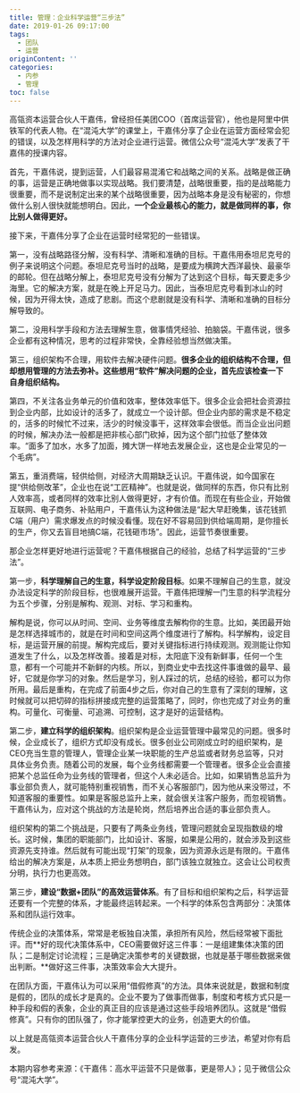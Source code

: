 ```yaml
---
title: 管理：企业科学运营“三步法”
date: 2019-01-26 09:17:00
tags:
  - 团队
  - 运营
originContent: ''
categories:
  - 内参
  - 管理
toc: false
---
```

高瓴资本运营合伙人干嘉伟，曾经担任美团COO（首席运营官），他也是阿里中供铁军的代表人物。在“混沌大学”的课堂上，干嘉伟分享了企业在运营方面经常会犯的错误，以及怎样用科学的方法对企业进行运营。微信公众号“混沌大学”发表了干嘉伟的授课内容。<escape><!-- more --></escape>

首先，干嘉伟说，提到运营，人们最容易混淆它和战略之间的关系。战略是做正确的事，运营是正确地做事以实现战略。我们要清楚，战略很重要，指的是战略能力很重要，而不是说制定出来的某个战略很重要，因为战略本身是没有秘密的，你想做什么别人很快就能想明白。因此，**一个企业最核心的能力，就是做同样的事，你比别人做得更好。**

接下来，干嘉伟分享了企业在运营时经常犯的一些错误。

第一，没有战略路径分解，没有科学、清晰和准确的目标。干嘉伟用泰坦尼克号的例子来说明这个问题。泰坦尼克号当时的战略，是要成为横跨大西洋最快、最豪华的邮轮。但在战略分解上，泰坦尼克号没有分解为了达到这个目标，每天要走多少海里。它的解决方案，就是在晚上开足马力。因此，当泰坦尼克号看到冰山的时候，因为开得太快，造成了悲剧。而这个悲剧就是没有科学、清晰和准确的目标分解导致的。

第二，没用科学手段和方法去理解生意，做事情凭经验、拍脑袋。干嘉伟说，很多企业都有这种情况，思考的过程非常快，全靠经验想当然做决策。

第三，组织架构不合理，用软件去解决硬件问题。**很多企业的组织结构不合理，但却想用管理的方法去弥补。这些想用“软件”解决问题的企业，首先应该检查一下自身组织结构。**

第四，不关注各业务单元的价值和效率，整体效率低下。很多企业会把社会资源拉到企业内部，比如设计的活多了，就成立一个设计部。但企业内部的需求是不稳定的，活多的时候忙不过来，活少的时候没事干，这样效率会很低。而当企业出问题的时候，解决办法一般都是把非核心部门砍掉，因为这个部门拉低了整体效率。“面多了加水，水多了加面，摊大饼一样地去发展企业，这也是企业常见的一个毛病”。

第五，重消费端，轻供给侧，对经济大周期缺乏认识。干嘉伟说，如今国家在提“供给侧改革”，企业也在说“工匠精神”。也就是说，做同样的东西，你只有比别人效率高，或者同样的效率比别人做得更好，才有价值。而现在有些企业，开始做互联网、电子商务、补贴用户，干嘉伟认为这种做法是“起大早赶晚集，该花钱抓C端（用户）需求爆发点的时候没看懂。现在好不容易回到供给端周期，是你擅长的生产，你又去盲目地搞C端，花钱砸市场”。因此，运营节奏很重要。

那企业怎样更好地进行运营呢？干嘉伟根据自己的经验，总结了科学运营的“三步法”。

第一步，**科学理解自己的生意，科学设定阶段目标**。如果不理解自己的生意，就没办法设定科学的阶段目标，也很难展开运营。干嘉伟把理解一门生意的科学流程分为五个步骤，分别是解构、观测、对标、学习和重构。

解构是说，你可以从时间、空间、业务等维度去解构你的生意。比如，美团最开始是怎样选择城市的，就是在时间和空间这两个维度进行了解构。科学解构，设定目标，是运营开展的前提。解构完成后，要对关键指标进行持续观测。观测能让你知道发生了什么，以及怎样改善。接着是对标，太阳底下没有新鲜事，任何一个生意，都有一个可能并不新鲜的内核。所以，到商业史中去找这件事谁做的最早、最好，它就是你学习的对象。然后是学习，别人踩过的坑，总结的经验，都可以为你所用。最后是重构，在完成了前面4步之后，你对自己的生意有了深刻的理解，这时候就可以把切碎的指标拼接成完整的运营策略了，同时，你也完成了对业务的重构。可量化、可衡量、可追溯、可控制，这才是好的运营结构。

第二步，**建立科学的组织架构**。组织架构是企业运营管理中最常见的问题。很多时候，企业成长了，组织方式却没有成长。很多创业公司刚成立时的组织架构，是CEO充当生意的管理人，管理企业某一块职能的生产总监或者财务总监等，只对具体业务负责。随着公司的发展，每个业务线都需要一个管理者。很多企业会直接把某个总监任命为业务线的管理者，但这个人未必适合。比如，如果销售总监升为事业部负责人，就可能特别重视销售，而不关心客服部门，因为他从来没带过，不知道客服的重要性。如果是客服总监升上来，就会很关注客户服务，而忽视销售。干嘉伟认为，应对这个挑战的方法是轮岗，然后培养出合适的事业部负责人。

组织架构的第二个挑战是，只要有了两条业务线，管理问题就会呈现指数级的增长。这时候，集团的职能部门，比如设计、客服，如果是公用的，就会涉及到这些资源先支持谁。然后就有可能出现“打架”的现象，因为资源永远是有限的。干嘉伟给出的解决方案是，从本质上把业务想明白，部门该独立就独立。这会让公司权责分明，执行力也更高效。

第三步，**建设“数据+团队”的高效运营体系**。有了目标和组织架构之后，科学运营还要有一个完整的体系，才能最终运转起来。一个科学的体系包含两部分：决策体系和团队运行效率。

传统企业的决策体系，常常是老板独自决策，承担所有风险，然后经常被下面批评。而**好的现代决策体系中，CEO需要做好这三件事：一是组建集体决策的团队；二是制定讨论流程；三是确定决策参考的关键数据，也就是基于哪些数据来做出判断。**做好这三件事，决策效率会大大提升。

在团队方面，干嘉伟认为可以采用“借假修真”的方法。具体来说就是，数据和制度是假的，团队的成长才是真的。企业不要为了做事而做事，制度和考核方式只是一种手段和假的表象，企业的真正目的应该是通过这些手段培养团队。这就是“借假修真”。只有你的团队强了，你才能掌控更大的业务，创造更大的价值。

以上就是高瓴资本运营合伙人干嘉伟分享的企业科学运营的三步法，希望对你有启发。

本期内容参考来源：《干嘉伟：高水平运营不只是做事，更是带人》；见于微信公众号“混沌大学”。